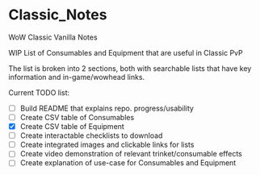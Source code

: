 # Classic_Notes
WoW Classic Vanilla Notes 

WIP List of Consumables and Equipment that are useful in Classic PvP

The list is broken into 2 sections, both with searchable lists that have key information and in-game/wowhead links.

Current TODO list:
- [ ] Build README that explains repo. progress/usability
- [ ] Create CSV table of Consumables
- [X] Create CSV table of Equipment
- [ ] Create interactable checklists to download
- [ ] Create integrated images and clickable links for lists
- [ ] Create video demonstration of relevant trinket/consumable effects
- [ ] Create explanation of use-case for Consumables and Equipment
